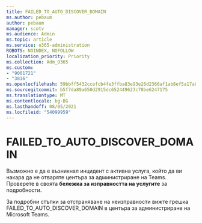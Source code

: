 ```yaml
---
title: FAILED_TO_AUTO_DISCOVER_DOMAIN
ms.author: pebaum
author: pebaum
manager: scotv
ms.audience: Admin
ms.topic: article
ms.service: o365-administration
ROBOTS: NOINDEX, NOFOLLOW
localization_priority: Priority
ms.collection: Adm_O365
ms.custom:
- "9001721"
- "3816"
ms.openlocfilehash: 59bbff5432ccefcb4fe3ffba83e93e26d2366af1ab8ef5a17a8294c1c5c0dfcb
ms.sourcegitcommit: b5f7da89a650d2915dc652449623c78be6247175
ms.translationtype: MT
ms.contentlocale: bg-BG
ms.lasthandoff: 08/05/2021
ms.locfileid: "54099959"
---
```

# <a name="failed_to_auto_discover_domain"></a>FAILED_TO_AUTO_DISCOVER_DOMAIN

Възможно е да е възникнал инцидент с активна услуга, който да ви накара да не отваряте центъра за администриране на Teams. Проверете в своята **бележка за изправността на услугите** за подробности.

За подробни стъпки за отстраняване на неизправности вижте грешка FAILED_TO_AUTO_DISCOVER_DOMAIN в центъра за администриране на Microsoft Teams.
